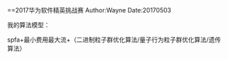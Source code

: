 
==2017华为软件精英挑战赛 
	Author:Wayne
	Date:20170503

我的算法模型：

spfa+最小费用最大流+（二进制粒子群优化算法/量子行为粒子群优化算法/遗传算法）
